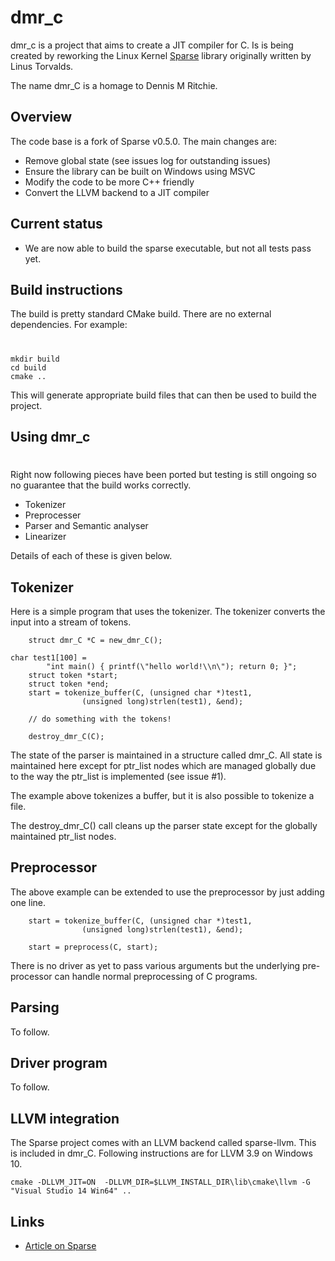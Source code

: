 # dmr_c

dmr_c is a project that aims to create a JIT compiler for C. Is is being created by reworking the Linux Kernel [Sparse](https://sparse.wiki.kernel.org/index.php/Main_Page) library originally written by Linus Torvalds. 

The name dmr_C is a homage to Dennis M Ritchie.

## Overview

The code base is a fork of Sparse v0.5.0. The main changes are:

* Remove global state (see issues log for outstanding issues)
* Ensure the library can be built on Windows using MSVC
 * Modify the code to be more C++ friendly
* Convert the LLVM backend to a JIT compiler

## Current status

* We are now able to build the sparse executable, but not all tests pass yet. 

## Build instructions

The build is pretty standard CMake build. There are no external dependencies. For example:
#
```
mkdir build
cd build
cmake ..
```

This will generate appropriate build files that can then be used to build the project.

## Using dmr_c
#
Right now following pieces have been ported but testing is still ongoing so no guarantee that the build works correctly.

* Tokenizer
* Preprocesser
* Parser and Semantic analyser
* Linearizer

Details of each of these is given below.


## Tokenizer

Here is a simple program that uses the tokenizer. The tokenizer converts the input into a stream of tokens.

```
	struct dmr_C *C = new_dmr_C();

char test1[100] =
	    "int main() { printf(\"hello world!\\n\"); return 0; }";
	struct token *start;
	struct token *end;
	start = tokenize_buffer(C, (unsigned char *)test1,
				(unsigned long)strlen(test1), &end);

    // do something with the tokens!

	destroy_dmr_C(C);
```

The state of the parser is maintained in a structure called dmr_C. All state is maintained here except for ptr_list nodes which are
managed globally due to the way the ptr_list is implemented (see issue #1).

The example above tokenizes a buffer, but it is also possible to tokenize a file.

The destroy_dmr_C() call cleans up the parser state except for the globally maintained ptr_list nodes.

## Preprocessor

The above example can be extended to use the preprocessor by just adding one line.

```
	start = tokenize_buffer(C, (unsigned char *)test1,
				(unsigned long)strlen(test1), &end);

	start = preprocess(C, start);
```

There is no driver as yet to pass various arguments but the underlying pre-processor can handle normal preprocessing of C programs.

## Parsing 

To follow.

## Driver program

To follow.

## LLVM integration

The Sparse project comes with an LLVM backend called sparse-llvm. This is included in dmr_C. Following instructions are
for LLVM 3.9 on Windows 10. 

```
cmake -DLLVM_JIT=ON  -DLLVM_DIR=$LLVM_INSTALL_DIR\lib\cmake\llvm -G "Visual Studio 14 Win64" ..
```

## Links

* [Article on Sparse](https://lwn.net/Articles/689907/)
